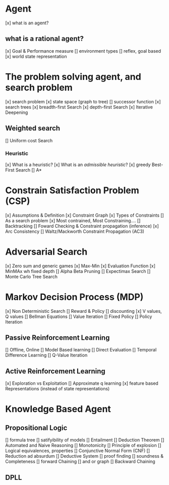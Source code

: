 # Agent 
[x] what is an agent?

## what is a rational agent?
[x] Goal & Performance measure
[] environment types
[] reflex, goal based 
[x] world state representation

# The problem solving agent, and search problem
[x] search problem
[x] state space (graph to tree)
[] successor function
[x] search trees
[x] breadth-first Search
[x] depth-first Search
[x] Iterative Deepening

## Weighted search
[] Uniform cost Search
### Heuristic
[x] What is a heuristic?
[x] What is an *admissible heuristic*?
[x] greedy Best-First Search
[] A*

# Constrain Satisfaction Problem (CSP)
[x] Assumptions & Definition
[x] Constraint Graph
[x] Types of Constraints
[] As a search problem
[x] Most contrained, Most Constraining....
[] Backtracking
[] Foward Checking & Constraint propagation (inference)
[x] Arc Consistency
[] Waltz/Mackworth Constraint Propagation (AC3)

# Adversarial Search
[x] Zero sum and generic games
[x] Max-Min
[x] Evaluation Function
[x] MinMAx wh fixed depth
[] Alpha Beta Pruning
[] Expectimax Search
[] Monte Carlo Tree Search

# Markov Decision Process (MDP)
[x] Non Deterministic Search
[] Reward & Policy
[] discounting
[x] V values, Q values
[] Bellman Equations 
[] Value Iteration
[] Fixed Policy
[] Policy Iteration
## Passive Reinforcement Learning
[] Offline, Online
[] Model Based learning 
[] Direct Evaluation
[] Temporal Difference Learning
[] Q-Value Iteration
## Active Reinforcement Learning
[x] Exploration vs Exploitation
[] Approximate q learning
[x] feature based Representations (instead of state representations)

# Knowledge Based Agent
## Propositional Logic
[] formula tree
[] satifyibility of models
[] Entailment
[] Deduction Theorem 
[] Automated and Naive Reasoning
[] Monotonicity
[] Principle of explosion
[] Logical equivalences, properties
[] Conjunctive Normal Form (CNF)
[] Reduction ad absurdum
[] Deductive System
[] proof finding
[] soundness & Completeness
[] forward Chaining
[] and or graph
[] Backward Chaining
## DPLL
